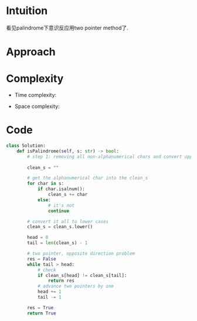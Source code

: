 # Intuition
<!-- Describe your first thoughts on how to solve this problem. -->
看见palindrome下意识反应用two pointer method了.

# Approach
<!-- Describe your approach to solving the problem. -->

# Complexity
- Time complexity:
<!-- Add your time complexity here, e.g. $$O(n)$$ -->

- Space complexity:
<!-- Add your space complexity here, e.g. $$O(n)$$ -->

# Code
```python
class Solution:
    def isPalindrome(self, s: str) -> bool:
        # step 1: removing all non-alphanumerical chars and convert upper to lower cases
        
        clean_s = ""

        # get the alphanumerical char into the clean_s
        for char in s:
            if char.isalnum():
                clean_s += char
            else:
                # it's not
                continue

        # convert it all to lower cases
        clean_s = clean_s.lower()

        head = 0
        tail = len(clean_s) - 1

        # two pointer, opposite direction problem
        res = False
        while tail > head:
            # check 
            if clean_s[head] != clean_s[tail]:
                return res
            # advance two pointers by one
            head += 1
            tail -= 1

        res = True
        return True



        



        
        
```